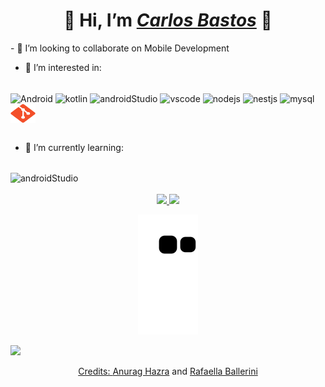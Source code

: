<h1 align="center">👋 Hi, I’m <a href="https://www.linkedin.com/in/carlos-bastos-299b09b2/"><i>Carlos Bastos</i></a> 👋</h1>
- 💞️ I’m looking to collaborate on Mobile Development

- 👀 I’m interested in:
<div valign="top"><br>
  <img align="center" alt="Android" height="30" width="40" src="https://cdn.jsdelivr.net/gh/devicons/devicon/icons/android/android-original.svg">
  <img align="center" alt="kotlin" height="30" width="40" src="https://cdn.jsdelivr.net/gh/devicons/devicon/icons/kotlin/kotlin-original.svg">
  <img align="center" alt="androidStudio" height="30" width="40" src="https://cdn.jsdelivr.net/gh/devicons/devicon/icons/androidstudio/androidstudio-original.svg">
  <img align="center" alt="vscode" height="30" width="40" src="https://cdn.jsdelivr.net/gh/devicons/devicon/icons/vscode/vscode-original.svg"> 
  <img align="center" alt="nodejs" height="30" width="40" src="https://cdn.jsdelivr.net/gh/devicons/devicon/icons/nodejs/nodejs-original.svg">
  <img align="center" alt="nestjs" height="30" width="40" src="https://cdn.jsdelivr.net/gh/devicons/devicon/icons/nestjs/nestjs-plain.svg">
  <img align="center" alt="mysql" height="30" width="40" src="https://cdn.jsdelivr.net/gh/devicons/devicon/icons/mysql/mysql-original.svg">
  <img align="center" alt="git" height="30" width="40" src="https://raw.githubusercontent.com/devicons/devicon/master/icons/git/git-original.svg">
</div><br>

 - 🌱 I’m currently learning:
<div valign="top"><br>
  <img align="center" alt="androidStudio" height="30" width="40" src="https://cdn.jsdelivr.net/gh/devicons/devicon/icons/androidstudio/androidstudio-original.svg">
</div><br>



<div align="center">
  <a href="https://github.com/Carlos-Bastos">
  <img height="180em" src="https://github-readme-stats.vercel.app/api?username=Carlos-Bastos&show_icons=true&theme=github_dark&include_all_commits=true&count_private=true"/>
  <img height="180em" src="https://github-readme-stats.vercel.app/api/top-langs/?username=Carlos-Bastos&layout=compact&langs_count=7&theme=github_dark"/>
</div>
   
  
  <div align="center">
  
  ![Snake animation](https://github.com/Carlos-Bastos/Carlos-Bastos/blob/output/github-contribution-grid-snake.svg)
  
</div>


  
  <img src="https://activity-graph.herokuapp.com/graph?username=Carlos-Bastos&bg_color=000000&color=708090&line=0093FF&point=00ECFF&area=true&hide_border=true" />
  
  

<div align="center">
  <p>Credits: <a href="https://github.com/anuraghazra/github-readme-stats">Anurag Hazra</a> and <a href="https://github.com/rafaballerini">Rafaella Ballerini</a></p>
</div>
